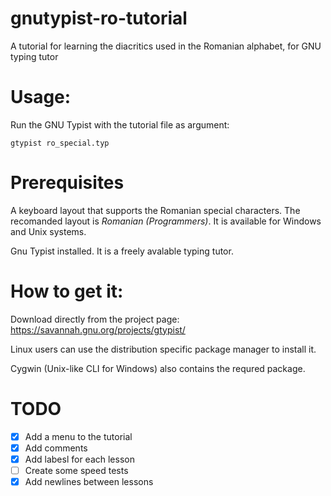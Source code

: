 # gnutypist-ro-tutorial
A tutorial for learning the diacritics used in the Romanian alphabet, for GNU typing tutor

# Usage:

Run the GNU Typist with the tutorial file as argument:
```
gtypist ro_special.typ
```  
# Prerequisites
A keyboard layout that supports the Romanian special characters. The
recomanded layout is _Romanian (Programmers)_. It is available for
Windows and Unix systems.

Gnu Typist installed. It is a freely avalable typing tutor. 

# How to get it:

Download directly from the project page: https://savannah.gnu.org/projects/gtypist/

Linux users can use the distribution specific package manager to install it.

Cygwin (Unix-like CLI for Windows) also contains the requred package.

# TODO

- [x] Add a menu to the tutorial
- [x] Add comments
- [x] Add labesl for each lesson
- [ ] Create some speed tests
- [x] Add newlines between lessons

